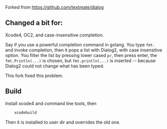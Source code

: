 Forked from https://github.com/textmate/dialog

## Changed a bit for:

Xcode4, OC2, and case-insensitive completion.

Say if you use a powerful completion command in golang. You type `fmt.` and invoke completion, then it pops a list with Dialog2, with case insensitive option. You filter the list by pressing lower cased `pr`, then press enter, the `fmt.Println(...)` is chosen, but `fmt.println(...)` is inserted -- because Dialog2 could not change what has been typed.

This fork fixed this problem.

## Build

Install xcode4 and command line tools, then

``` sh
    xcodebuild
```

Then it is installed to user dir and overrides the old one.
